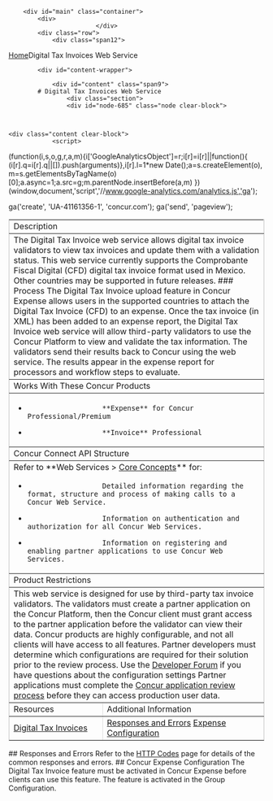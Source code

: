 
        <div id="main" class="container">
            <div>
                            </div>
            <div class="row">
                <div class="span12">
<div class="breadcrumbs"><a href="/">Home</a>Digital Tax Invoices Web Service</div>
                </div>
            </div>

            <div id="content-wrapper">
<!-- <div class="row"> -->
                <div id="content" class="span9">
            # Digital Tax Invoices Web Service
                    <div class="section">
                    <div id="node-685" class="node clear-block">


    
    <div class="content clear-block">
                <script>
  (function(i,s,o,g,r,a,m){i['GoogleAnalyticsObject']=r;i[r]=i[r]||function(){
  (i[r].q=i[r].q||[]).push(arguments)},i[r].l=1*new Date();a=s.createElement(o),
  m=s.getElementsByTagName(o)[0];a.async=1;a.src=g;m.parentNode.insertBefore(a,m)
  })(window,document,'script','//www.google-analytics.com/analytics.js','ga');

  ga('create', 'UA-41161356-1', 'concur.com');
  ga('send', 'pageview');

</script><style type="text/css">
.overflow_box{
border: 1px solid grey;
padding: .5em;
overflow: auto;
background-color: #DBDBDB;
font-family:"Courier New", Courier, monospace;
font-size:11px;
}
.xml-attribute {color: #009900}
.xml-value {color: #ce7b00}
.ST0 {color: #00007c; font-family: Monospaced; font-weight: bold}
.xml-tag {color: #0000e6}</style><a name="top"></a>
<table border="1" bordercolor="#dbdbdb" cellpadding="3" cellspacing="0" width="100%">
<tbody>
<tr class="GrayTableHead">
<td colspan="2">
                Description</td>
</tr>
<tr>
<td colspan="2">
The Digital Tax Invoice web service allows digital tax invoice validators to view tax invoices and update them with a validation status. This web service currently supports the Comprobante Fiscal Digital (CFD) digital tax invoice format used in Mexico. Other countries may be supported in future releases.
### 
                    Process
The Digital Tax Invoice upload feature in Concur Expense allows users in the supported countries to attach the Digital Tax Invoice (CFD) to an expense. Once the tax invoice (in XML) has been added to an expense report, the Digital Tax Invoice web service will allow third-party validators to use the Concur Platform to view and validate the tax information. The validators send their results back to Concur using the web service. The results appear in the expense report for processors and workflow steps to evaluate.
</td>
</tr>
<tr class="GrayTableHead">
<td colspan="2">
                Works With These Concur Products</td>
</tr>
<tr>
<td colspan="2">

* 
                        **Expense** for Concur Professional/Premium
* 
                        **Invoice** Professional

</td>
</tr>
<tr class="GrayTableHead">
<td colspan="2">
                Concur Connect API Structure</td>
</tr>
<tr>
<td colspan="2">
Refer to **Web Services > <a href="https://developer.concur.com/node/25">Core Concepts</a>** for:

* 
                        Detailed information regarding the format, structure and process of making calls to a Concur Web Service.
* 
                        Information on authentication and authorization for all Concur Web Services.
* 
                        Information on registering and enabling partner applications to use Concur Web Services.

</td>
</tr>
<tr class="GrayTableHead">
<td colspan="2">
                Product Restrictions</td>
</tr>
<tr>
<td colspan="2">
This web service is designed for use by third-party tax invoice validators. The validators must create a partner application on the Concur Platform, then the Concur client must grant access to the partner application before the validator can view their data.
Concur products are highly configurable, and not all clients will have access to all features.
Partner developers must determine which configurations are required for their solution prior to the review process. Use the <a href="https://developer.concur.com/forums/concur-connect">Developer Forum</a> if you have questions about the configuration settings
Partner applications must complete the <a href="https://developer.concur.com/node/624/">Concur application review process</a> before they can access production user data.
</td>
</tr>
<tr class="GrayTableHead">
<td>
                Resources</td>
<td>
                Additional Information</td>
</tr>
<tr>
<td>
                <a href="https://developer.concur.com/node/686">Digital Tax Invoices </a></td>
<td valign="top">
<a href="#responses">Responses and Errors</a>
<a href="#expconfig">Expense Configuration</a>

</td>
</tr>
</tbody>
</table>
## 
    <a name="reponses"></a>Responses and Errors
Refer to the <a href="https://developer.concur.com/node/205">HTTP Codes</a> page for details of the common responses and errors.
## 
    <a id="expconfig" name="expconfig"></a>Concur Expense Configuration
The Digital Tax Invoice feature must be activated in Concur Expense before clients can use this feature. The feature is activated in the Group Configuration.

